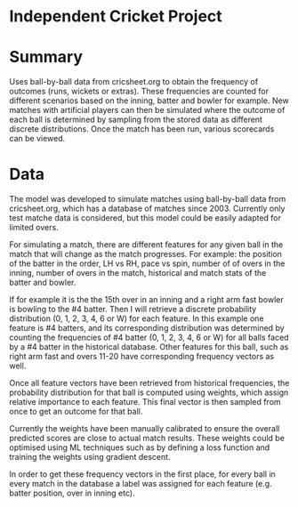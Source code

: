 # Independent Cricket Project

# Summary

Uses ball-by-ball data from cricsheet.org to obtain the frequency of outcomes (runs, wickets or extras). These frequencies are counted for different scenarios based on the inning, batter and bowler for example. New matches with artificial players can then be simulated where the outcome of each ball is determined by sampling from the stored data as different discrete distributions. Once the match has been run, various scorecards can be viewed.

# Data

The model was developed to simulate matches using ball-by-ball data from cricsheet.org, which has a database of matches since 2003. Currently only test matche data is considered, but this model could be easily adapted for limited overs.

For simulating a match, there are different features for any given ball in the match that will change as the match progresses. For example: the position of the batter in the order, LH vs RH, pace vs spin, number of of overs in the inning, number of overs in the match, historical and match stats of the batter and bowler. 

If for example it is the the 15th over in an inning and a right arm fast bowler is bowling to the #4 batter. Then I will retrieve a discrete probability distribution (0, 1, 2, 3, 4, 6 or W) for each feature. In this example one feature is #4 batters, and its corresponding distribution was determined by counting the frequencies of #4 batter (0, 1, 2, 3, 4, 6 or W) for all balls faced by a #4 batter in the historical database. Other features for this ball, such as right arm fast and overs 11-20 have corresponding frequency vectors as well.

Once all feature vectors have been retrieved from historical frequencies, the probability distribution for that ball is computed using weights, which assign relative  importance to each feature. This final vector is then sampled from once to get an outcome for that ball. 

Currently the weights have been manually calibrated to ensure the overall predicted scores are close to actual match results. These weights could be optimised using ML techniques such as by defining a loss function and training the weights using gradient descent.

In order to get these frequency vectors in the first place, for every ball in every match in the database a label was assigned for each feature (e.g. batter position, over in inning etc).
